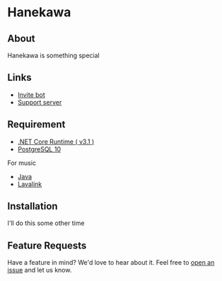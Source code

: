 # Hanekawa

## About
Hanekawa is something special

## Links
- [Invite bot](https://discordapp.com/oauth2/authorize?client_id=431610594290827267&scope=bot&permissions=8)
- [Support server](https://discordapp.com/invite/gGu5TT6)

## Requirement
- [.NET Core Runtime ( v3.1 )](https://dotnet.microsoft.com/download) 
- [PostgreSQL 10](https://www.postgresql.org/download/)

For music
- [Java](https://www.oracle.com/technetwork/java/javase/downloads/index.html)
- [Lavalink](https://github.com/Frederikam/Lavalink)

## Installation
I'll do this some other time

## Feature Requests
Have a feature in mind? We'd love to hear about it. Feel free to [open an issue](https://github.com/sphexator/Hanekawa/issues/new) and let us know.
